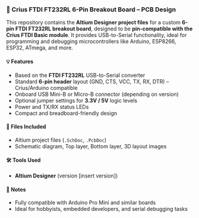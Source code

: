 ### 🔌 Crius FTDI FT232RL 6-Pin Breakout Board – PCB Design

This repository contains the **Altium Designer project files** for a custom **6-pin FTDI FT232RL breakout board**, designed to be **pin-compatible with the Crius FTDI Basic module**. It provides USB-to-Serial functionality, ideal for programming and debugging microcontrollers like Arduino, ESP8266, ESP32, ATmega, and more.

#### 💡 Features

* Based on the **FTDI FT232RL** USB-to-Serial converter
* Standard **6-pin header** layout (GND, CTS, VCC, TX, RX, DTR) – Crius/Arduino compatible
* Onboard USB Mini-B or Micro-B connector (depending on version)
* Optional jumper settings for **3.3V / 5V** logic levels
* Power and TX/RX status LEDs
* Compact and breadboard-friendly design

#### 📁 Files Included

* Altium project files (`.SchDoc`, `.PcbDoc`)
* Schematic diagram, Top layer, Bottom layer, 3D layout images

#### 🛠 Tools Used

* **Altium Designer** (version \[insert version])

#### 📎 Notes

* Fully compatible with Arduino Pro Mini and similar boards
* Ideal for hobbyists, embedded developers, and serial debugging tasks

